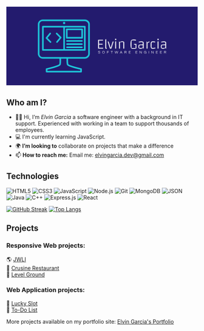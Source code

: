 ![cover](cover.png)


## Who am I?
- 👋🏽 Hi, I’m <em>Elvin Garcia</em> a software engineer with a background in IT support. Experienced with working in a team to support thousands of employees.
- :computer: I'm currently learning JavaScript.
- :earth_africa: <strong>I’m looking to</strong> collaborate on projects that make a difference
- 📫 <strong>How to reach me:</strong> Email me: elvingarcia.dev@gmail.com

## Technologies
![HTML5](https://img.shields.io/badge/HTML5-E34F26?style=for-the-badge&logo=HTML5&logoColor=white)
![CSS3](https://img.shields.io/badge/CSS3-1572B6?style=for-the-badge&logo=CSS3&logoColor=white)
![JavaScript](https://img.shields.io/badge/JavaScript-F7DF1E?style=for-the-badge&logo=JavaScript&logoColor=white)
![Node.js](https://img.shields.io/badge/Node.js-339933?style=for-the-badge&logo=Node.js&logoColor=white)
![Git](https://img.shields.io/badge/Git-F05032?style=for-the-badge&logo=Git&logoColor=white)
![MongoDB](https://img.shields.io/badge/MongoDB-47A248?style=for-the-badge&logo=MongoDB&logoColor=white)
![JSON](https://img.shields.io/badge/JSON-000000?style=for-the-badge&logo=JSON&logoColor=white)
![Java](https://img.shields.io/badge/Java-ED8B00?style=for-the-badge&logo=java&logoColor=white)
![C++](https://img.shields.io/badge/c++-%2300599C.svg?style=for-the-badge&logo=c%2B%2B&logoColor=white)
![Express.js](https://img.shields.io/badge/express.js-%23404d59.svg?style=for-the-badge&logo=express&logoColor=%2361DAFB)
![React](https://img.shields.io/badge/react-%2320232a.svg?style=for-the-badge&logo=react&logoColor=%2361DAFB)

[![GitHub Streak](https://streak-stats.demolab.com/?user=elvingarciadev&theme=prussian	)](https://git.io/streak-stats)
[![Top Langs](https://github-readme-stats.vercel.app/api/top-langs/?username=elvingarciadev&layout=compact)](https://github.com/elvingarciadev/github-readme-stats)


## Projects
### Responsive Web projects:
🌎 [JWLI](https://jwlinitiative.netlify.app/)</br>
🍔 [Crusine Restaurant](https://cusinerestaurant.netlify.app/)</br>
🥋 [Level Ground](https://level-ground-mockup.netlify.app/)</br>

### Web Application projects:
🎰 [Lucky Slot](https://slot-machinegame.netlify.app/)</br>
🧹 [To-Do List](https://todo-list-organizer.netlify.app/)</br>


More projects available on my portfolio site: [Elvin Garcia's Portfolio](https://elvingarcia.dev)
